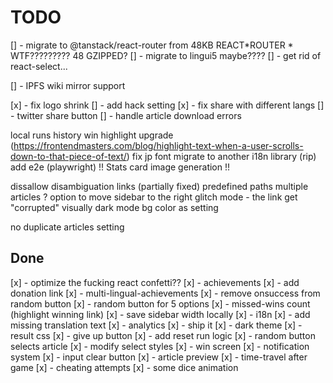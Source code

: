 # TODO

[] - migrate to @tanstack/react-router from 48KB REACT*ROUTER * WTF????????? 48 GZIPPED?
[] - migrate to lingui5 maybe????
[] - get rid of react-select...

[] - IPFS wiki mirror support

[x] - fix logo shrink
[] - add hack setting
[x] - fix share with different langs
[] - twitter share button
[] - handle article download errors

local runs history
win highlight upgrade (https://frontendmasters.com/blog/highlight-text-when-a-user-scrolls-down-to-that-piece-of-text/)
fix jp font
migrate to another i18n library (rip)
add e2e (playwright)
!! Stats card image generation !!

dissallow disambiguation links (partially fixed)
predefined paths
multiple articles ?
option to move sidebar to the right
glitch mode - the link get "corrupted" visually
dark mode bg color as setting

no duplicate articles setting

## Done

[x] - optimize the fucking react confetti??
[x] - achievements
[x] - add donation link
[x] - multi-lingual-achievements
[x] - remove onsuccess from random button
[x] - random button for 5 options
[x] - missed-wins count (highlight winning link)
[x] - save sidebar width locally
[x] - i18n
[x] - add missing translation text
[x] - analytics
[x] - ship it
[x] - dark theme
[x] - result css
[x] - give up button
[x] - add reset run logic
[x] - random button selects article
[x] - modify select styles
[x] - win screen
[x] - notification system
[x] - input clear button
[x] - article preview
[x] - time-travel after game
[x] - cheating attempts
[x] - some dice animation
